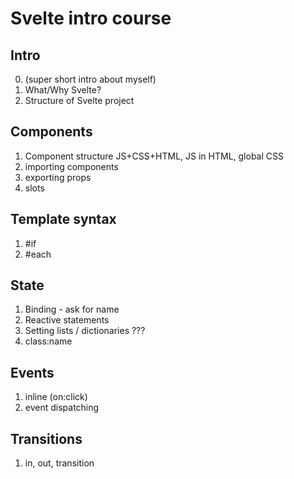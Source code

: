 # Svelte intro course

## Intro
0. (super short intro about myself)
1. What/Why Svelte? 
2. Structure of Svelte project

## Components
1. Component structure JS+CSS+HTML, JS in HTML, global CSS
2. importing components
3. exporting props
4. slots

## Template syntax
1. #if
2. #each

## State
1. Binding - ask for name
2. Reactive statements
3. Setting lists / dictionaries ???
4. class:name

## Events
1. inline (on:click)
3. event dispatching

## Transitions
1. in, out, transition